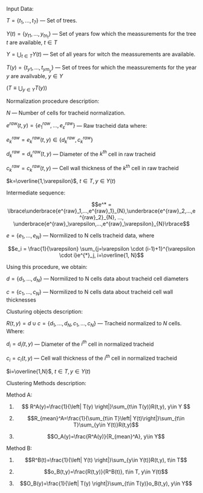 Input Data:

$T=\lbrace t_1, ..., t_7 \rbrace$ — Set of trees.

$Y(t)=\lbrace y_{t1}, ..., y_{tn_t} \rbrace$ — Set of years fow which the meassurements for the tree $t$ are available,  $t \in T$

$Y=\bigcup_{t \in T} Y(t)$ — Set of all years for witch the meassurements are available.

$T(y)=\lbrace t_{y1}, ..., t_{ym_y} \rbrace$ — Set of trees for which the meassurements for the year $y$ are availvable, $y \in Y$

$\left (T \equiv \bigcup_{y \in Y} T(y) \right )$

Normalization procedure description:

$N$ — Number of cells for tracheid normalization.

$e^{raw}(t,y)=\lbrace e^{raw}_1, ..., e^{raw}_\varepsilon\rbrace$ — Raw tracheid data where:

$e^{raw}_k = e^{raw}_k(t,y) \in \lbrace d^{raw}_k, c^{raw}_k\rbrace$

$d^{raw}_k=d^{raw}_k(t,y)$ — Diameter of the $k^{th}$ cell in raw tracheid

$c^{raw}_k=c^{raw}_k(t,y)$ — Cell wall thickness of the $k^{th}$ cell in raw tracheid

$k=\overline{1,\varepsilon}$, $t\in T, y\in Y(t)$

Intermediate sequence:

$$e^* = \lbrace\underbrace{e^{raw}_1,...,e^{raw}_1}_{N},\underbrace{e^{raw}_2,...,e^{raw}_2}_{N}, ..., \underbrace{e^{raw}_\varepsilon,...,e^{raw}_\varepsilon}_{N}\rbrace$$


$e = \lbrace e_1, ..., e_N\rbrace$ — Normilized to N cells tracheid data, where 

$$e_i = \frac{1}{\varepsilon} \sum_{j=\varepsilon \cdot (i-1)+1}^{\varepsilon \cdot i}e^{*}_j, i=\overline{1, N}$$

Using this procedure, we obtain:

$d = \lbrace d_1, ..., d_N\rbrace$ — Normilized to N cells data about tracheid cell diameters

$c = \lbrace c_1, ..., c_N\rbrace$ — Normilized to N cells data about tracheid cell wall thicknesses



Clusturing objects description:

$R(t,y) =d \cup c = \lbrace d_1, ... , d_{N}, c_1, ..., c_{N}\rbrace$ — Tracheid normalized to $N$ cells. Where:

$d_i=d_i(t,y)$ — Diameter of the $i^{th}$ cell in normalized tracheid

$c_i=c_i(t,y)$ — Cell wall thickness of the $i^{th}$ cell in normalized tracheid

$i=\overline{1,N}$, $t\in T, y\in Y(t)$


Clustering Methods description:


Method A:

1. $$ R^A(y)=\frac{1}{\left| T(y) \right|}\sum_{t\in T(y)}R(t,y), y\in Y $$

2. $$R_{mean}^A=\frac{1}{\sum_{t\in T}\left| Y(t)\right|}\sum_{t\in T}\sum_{y\in Y(t)}R(t,y)$$

3. $$O_A(y)=\frac{R^A(y)}{R_{mean}^A}, y\in Y$$

Method B:

1. $$R^B(t)=\frac{1}{\left| Y(t) \right|}\sum_{y\in Y(t)}R(t,y), t\in T$$

2. $$o_B(t,y)=\frac{R(t,y)}{R^B(t)}, t\in T, y\in Y(t)$$

3. $$O_B(y)=\frac{1}{\left| T(y) \right|}\sum_{t\in T(y)}o_B(t,y), y\in Y$$